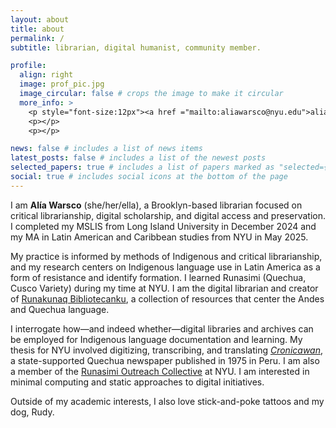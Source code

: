 ```yaml
---
layout: about
title: about
permalink: /
subtitle: librarian, digital humanist, community member.

profile:
  align: right
  image: prof_pic.jpg
  image_circular: false # crops the image to make it circular
  more_info: >
    <p style="font-size:12px"><a href ="mailto:aliawarsco@nyu.edu">aliawarsco [AT] gmail [DOT] com</a></p>
    <p></p>
    <p></p>

news: false # includes a list of news items
latest_posts: false # includes a list of the newest posts
selected_papers: true # includes a list of papers marked as "selected={true}"
social: true # includes social icons at the bottom of the page
---
```


I am **Alía Warsco** (she/her/ella), a Brooklyn-based librarian focused on critical librarianship, digital scholarship, and digital access and preservation. I completed my MSLIS from Long Island University in December 2024 and my MA in Latin American and Caribbean studies from NYU in May 2025.

My practice is informed by methods of Indigenous and critical librarianship, and my research centers on Indigenous language use in Latin America as a form of resistance and identify formation. I learned Runasimi (Quechua, Cusco Variety) during my time at NYU. I am the digital librarian and creator of [Runakunaq Bibliotecanku](https://runaqlib.github.io/runakunaqbibliotecanku/), a collection of resources that center the Andes and Quechua language.

I interrogate how—and indeed whether—digital libraries and archives can be employed for Indigenous language documentation and learning. My thesis for NYU involved digitizing, transcribing, and translating [_Cronicawan_](https://runaqlib.github.io/cronicawan-wax/), a state-supported Quechua newspaper published in 1975 in Peru. I am also a member of the [Runasimi Outreach Collective](https://www.instagram.com/roc_nyu/) at NYU. I am interested in minimal computing and static approaches to digital initiatives. 

Outside of my academic interests, I also love stick-and-poke tattoos and my dog, Rudy.
<p></p>
<p></p>